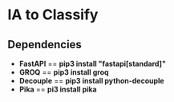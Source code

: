 # IA to Classify

## Dependencies

- **FastAPI** == **pip3 install "fastapi[standard]"**
- **GROQ** == **pip3 install groq**
- **Decouple** == **pip3 install python-decouple**
- **Pika** == **pi3 install pika**
